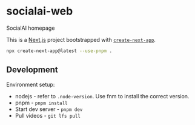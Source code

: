 # socialai-web
SocialAI homepage

This is a [Next.js](https://nextjs.org/) project bootstrapped with [`create-next-app`](https://github.com/vercel/next.js/tree/canary/packages/create-next-app).

```bash
npx create-next-app@latest --use-pnpm .
```

## Development

Environment setup:

* nodejs - refer to `.node-version`. Use fnm to install the correct version.
* pnpm - `pnpm install`
* Start dev server - `pnpm dev`
* Pull videos - `git lfs pull`
